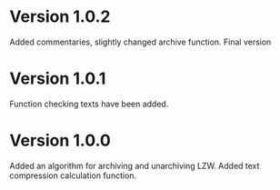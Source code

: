 # Version 1.0.2
Added commentaries, slightly changed archive function. Final version

# Version 1.0.1
Function checking texts have been added. 


# Version 1.0.0
Added an algorithm for archiving and unarchiving LZW. Added text compression calculation function. 
